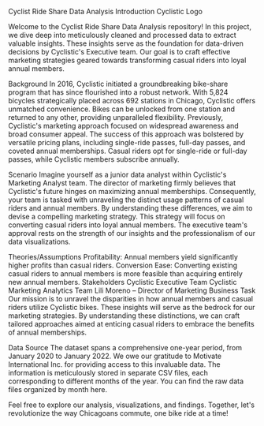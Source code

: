 Cyclist Ride Share Data Analysis
Introduction
Cyclistic Logo

Welcome to the Cyclist Ride Share Data Analysis repository! In this project, we dive deep into meticulously cleaned and processed data to extract valuable insights. These insights serve as the foundation for data-driven decisions by Cyclistic's Executive team. Our goal is to craft effective marketing strategies geared towards transforming casual riders into loyal annual members.

Background
In 2016, Cyclistic initiated a groundbreaking bike-share program that has since flourished into a robust network. With 5,824 bicycles strategically placed across 692 stations in Chicago, Cyclistic offers unmatched convenience. Bikes can be unlocked from one station and returned to any other, providing unparalleled flexibility. Previously, Cyclistic's marketing approach focused on widespread awareness and broad consumer appeal. The success of this approach was bolstered by versatile pricing plans, including single-ride passes, full-day passes, and coveted annual memberships. Casual riders opt for single-ride or full-day passes, while Cyclistic members subscribe annually.

Scenario
Imagine yourself as a junior data analyst within Cyclistic's Marketing Analyst team. The director of marketing firmly believes that Cyclistic's future hinges on maximizing annual memberships. Consequently, your team is tasked with unraveling the distinct usage patterns of casual riders and annual members. By understanding these differences, we aim to devise a compelling marketing strategy. This strategy will focus on converting casual riders into loyal annual members. The executive team's approval rests on the strength of our insights and the professionalism of our data visualizations.

Theories/Assumptions
Profitability: Annual members yield significantly higher profits than casual riders.
Conversion Ease: Converting existing casual riders to annual members is more feasible than acquiring entirely new annual members.
Stakeholders
Cyclistic Executive Team
Cyclistic Marketing Analytics Team
Lili Moreno – Director of Marketing
Business Task
Our mission is to unravel the disparities in how annual members and casual riders utilize Cyclistic bikes. These insights will serve as the bedrock for our marketing strategies. By understanding these distinctions, we can craft tailored approaches aimed at enticing casual riders to embrace the benefits of annual memberships.

Data Source
The dataset spans a comprehensive one-year period, from January 2020 to January 2022. We owe our gratitude to Motivate International Inc. for providing access to this invaluable data. The information is meticulously stored in separate CSV files, each corresponding to different months of the year. You can find the raw data files organized by month here.

Feel free to explore our analysis, visualizations, and findings. Together, let's revolutionize the way Chicagoans commute, one bike ride at a time!
